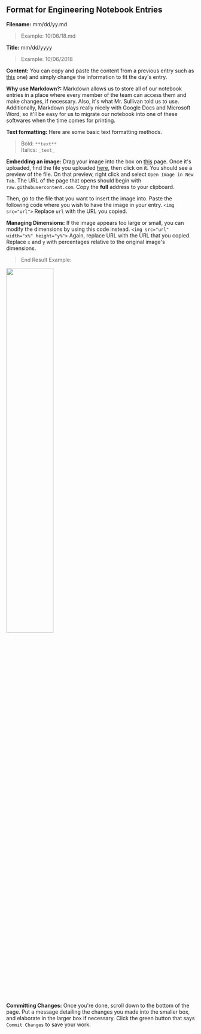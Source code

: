 ## Format for Engineering Notebook Entries

**Filename:** mm/dd/yy.md
> Example: 10/06/18.md

**Title:** mm/dd/yyyy
> Example: 10/06/2018

**Content:** You can copy and paste the content from a previous entry such as [this](https://raw.githubusercontent.com/WR808/Engineering-Notebook/master/Notebook/10.6.18.md) one) and simply change the information to fit the day's entry.

**Why use Markdown?:** Markdown allows us to store all of our notebook entries in a place where every member of the team can access them and make changes, if necessary. Also, it's what Mr. Sullivan told us to use. Additionally, Markdown plays really nicely with Google Docs and Microsoft Word, so it'll be easy for us to migrate our notebook into one of these softwares when the time comes for printing.

**Text formatting:** Here are some basic text formatting methods.
> Bold: 
  ```**text**```\
> Italics: ```_text_```

**Embedding an image:** Drag your image into the box on [this](https://github.com/WR808/Engineering-Notebook/upload/master/Uploads) page. Once it's uploaded, find the file you uploaded [here](https://github.com/WR808/Engineering-Notebook/tree/master/Uploads), then click on it. You should see a preview of the file. On that preview, right click and select ```Open Image in New Tab```. The URL of the page that opens should begin with ```raw.githubusercontent.com```. Copy the **full** address to your clipboard.

Then, go to the file that you want to insert the image into. Paste the following code where you wish to have the image in your entry. ```<img src="url">``` Replace ```url``` with the URL you copied. 

**Managing Dimensions:** If the image appears too large or small, you can modify the dimensions by using this code instead. ```<img src="url" width="x%" height="y%">``` Again, replace URL with the URL that you copied. Replace ```x``` and ```y``` with percentages relative to the original image's dimensions.

> End Result Example:

<img src="https://raw.githubusercontent.com/WR808/Engineering-Notebook/master/Uploads/example.png" width="50%" height="50%">

**Committing Changes:** Once you're done, scroll down to the bottom of the page. Put a message detailing the changes you made into the smaller box, and elaborate in the larger box if necessary. Click the green button that says ```Commit Changes``` to save your work.
